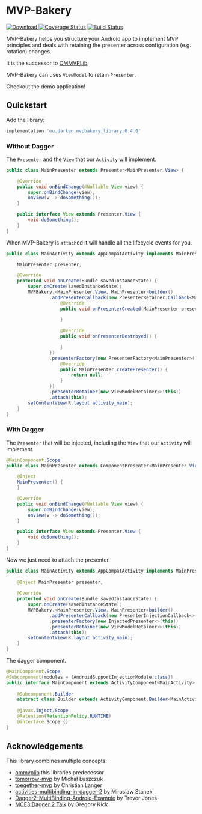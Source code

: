 # MVP-Bakery
[ ![Download](https://api.bintray.com/packages/darken/maven/mvp-bakery/images/download.svg) ](https://bintray.com/darken/maven/mvp-bakery/_latestVersion)
[![Coverage Status](https://coveralls.io/repos/github/d4rken/mvp-bakery/badge.svg)](https://coveralls.io/github/d4rken/mvp-bakery)
[![Build Status](https://travis-ci.org/d4rken/mvp-bakery.svg?branch=master)](https://travis-ci.org/d4rken/mvp-bakery)

MVP-Bakery helps you structure your Android app to implement MVP principles and deals with retaining the presenter across configuration (e.g. rotation) changes.

It is the successor to [OMMVPLib](https://github.com/d4rken/ommvplib)

MVP-Bakery can uses `ViewModel` to retain `Presenter`.

Checkout the demo application!

## Quickstart
Add the library:
```groovy
implementation 'eu.darken.mvpbakery:library:0.4.0'
```

### Without Dagger
The `Presenter` and the `View` that our `Activity` will implement.
```java
public class MainPresenter extends Presenter<MainPresenter.View> {

    @Override
    public void onBindChange(@Nullable View view) {
        super.onBindChange(view);
        onView(v -> doSomething());
    }

    public interface View extends Presenter.View {
        void doSomething();
    }
}

```

When MVP-Bakery is `attach`ed it will handle all the lifecycle events for you.
```java
public class MainActivity extends AppCompatActivity implements MainPresenter.View {

    MainPresenter presenter;

    @Override
    protected void onCreate(Bundle savedInstanceState) {
        super.onCreate(savedInstanceState);
        MVPBakery.<MainPresenter.View, MainPresenter>builder()
                .addPresenterCallback(new PresenterRetainer.Callback<MainPresenter.View, MainPresenter>() {
                    @Override
                    public void onPresenterCreated(MainPresenter presenter) {
                        
                    }

                    @Override
                    public void onPresenterDestroyed() {

                    }
                })
                .presenterFactory(new PresenterFactory<MainPresenter>() {
                    @Override
                    public MainPresenter createPresenter() {
                        return null;
                    }
                })
                .presenterRetainer(new ViewModelRetainer<>(this))
                .attach(this);
        setContentView(R.layout.activity_main);
    }
}
```

### With Dagger
The `Presenter` that will be injected, including the `View` that our `Activity` will implement.

```java
@MainComponent.Scope
public class MainPresenter extends ComponentPresenter<MainPresenter.View, MainComponent> {

    @Inject
    MainPresenter() {
    }

    @Override
    public void onBindChange(@Nullable View view) {
        super.onBindChange(view);
        onView(v -> doSomething());
    }

    public interface View extends Presenter.View {
        void doSomething();
    }
}

```

Now we just need to attach the presenter.

```java
public class MainActivity extends AppCompatActivity implements MainPresenter.View {
    
    @Inject MainPresenter presenter;
    
    @Override
    protected void onCreate(Bundle savedInstanceState) {
        super.onCreate(savedInstanceState);
        MVPBakery.<MainPresenter.View, MainPresenter>builder()
                .addPresenterCallback(new PresenterInjectionCallback<>(this))
                .presenterFactory(new InjectedPresenter<>(this))
                .presenterRetainer(new ViewModelRetainer<>(this))
                .attach(this);
        setContentView(R.layout.activity_main);
    }
}
```

The dagger component.
```java
@MainComponent.Scope
@Subcomponent(modules = {AndroidSupportInjectionModule.class})
public interface MainComponent extends ActivityComponent<MainActivity>, PresenterComponent<MainPresenter.View, MainPresenter> {
    
    @Subcomponent.Builder
    abstract class Builder extends ActivityComponent.Builder<MainActivity, MainComponent> {}
    
    @javax.inject.Scope
    @Retention(RetentionPolicy.RUNTIME)
    @interface Scope {}
}
```


## Acknowledgements
This library combines multiple concepts: 

* [ommvplib](https://github.com/d4rken/ommvplib) this libraries predecessor
* [tomorrow-mvp](https://github.com/michal-luszczuk/tomorrow-mvp) by Michał Łuszczuk
* [toegether-mvp](https://github.com/laenger/together-mvp) by Christian Langer
* [activities-multibinding-in-dagger-2](http://frogermcs.github.io/activities-multibinding-in-dagger-2/) by Miroslaw Stanek
* [Dagger2-MultiBinding-Android-Example](https://github.com/trevjonez/Dagger2-MultiBinding-Android-Example) by Trevor Jones
* [MCE3 Dagger 2 Talk](https://www.youtube.com/watch?v=iwjXqRlEevg) by Gregory Kick
